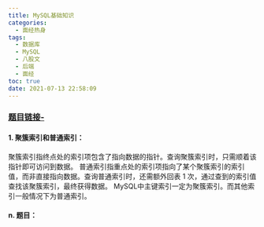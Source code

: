 ```yaml
---
title: MySQL基础知识
categories:
  - 面经热身
tags:
  - 数据库
  - MySQL
  - 八股文
  - 后端
  - 面经
toc: true
date: 2021-07-13 22:58:09
---
```


[//]: # (下一行开始到<!--more-->为引文部分，引文会显示在预览中)

<!--more-->
<script id="__bs_script__">//<![CDATA[
    document.write("<script async src='http://HOST:3000/browser-sync/browser-sync-client.js?v=2.26.14'><\/script>".replace("HOST", location.hostname));
//]]></script>

[//]: # (下一行开始为正文)
### [题目链接-](链接)
#### 1. 聚簇索引和普通索引：
聚簇索引指终点处的索引项包含了指向数据的指针。查询聚簇索引时，只需顺着该指针即可访问到数据。
普通索引指重点处的索引项指向了某个聚簇索引的索引值，而非直接指向数据。查询普通索引时，还需额外回表 1 次，通过查到的索引值查找该聚簇索引，最终获得数据。
MySQL中主键索引一定为聚簇索引。而其他索引一般情况下为普通索引。

#### n. 题目：